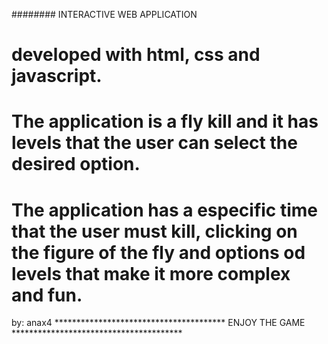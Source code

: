 ######## INTERACTIVE WEB APPLICATION 

# developed with html, css and javascript.

# The application is a fly kill and it has levels that the user can select the desired option.
# The application has a especific time that the user must kill, clicking on the figure of the fly and options od levels that make it more complex and fun.




by: anax4
*************************************** ENJOY THE GAME ***************************************
